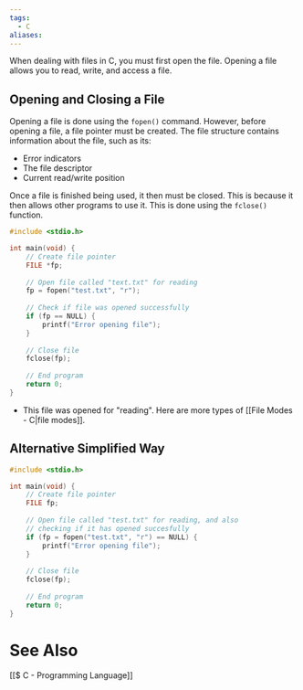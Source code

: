 ```yaml
---
tags:
  - C
aliases:
---
```

When dealing with files in C, you must first open the file. Opening a file allows you to read, write, and access a file.

## Opening and Closing a File
Opening a file is done using the `fopen()` command. However, before opening a file, a file pointer must be created. The file structure contains information about the file, such as its:
- Error indicators
- The file descriptor
- Current read/write position

Once a file is finished being used, it then must be closed. This is because it then allows other programs to use it. This is done using the `fclose()` function.

```c showlinenumbers
#include <stdio.h>

int main(void) {
	// Create file pointer
	FILE *fp;
	
	// Open file called "text.txt" for reading
	fp = fopen("test.txt", "r");
	
	// Check if file was opened successfully
	if (fp == NULL) {
		printf("Error opening file");
	}
	
	// Close file
	fclose(fp);
	
	// End program
	return 0;
}
```
- This file was opened for "reading". Here are more types of [[File Modes - C|file modes]].

## Alternative Simplified Way
```c showlinenumbers
#include <stdio.h>

int main(void) {
	// Create file pointer
	FILE fp;
	
	// Open file called "test.txt" for reading, and also
	// checking if it has opened succesfully
	if (fp = fopen("test.txt", "r") == NULL) {
		printf("Error opening file");
	}
	
	// Close file
	fclose(fp);
	
	// End program
	return 0;
}
```

# See Also
[[$ C - Programming Language]]